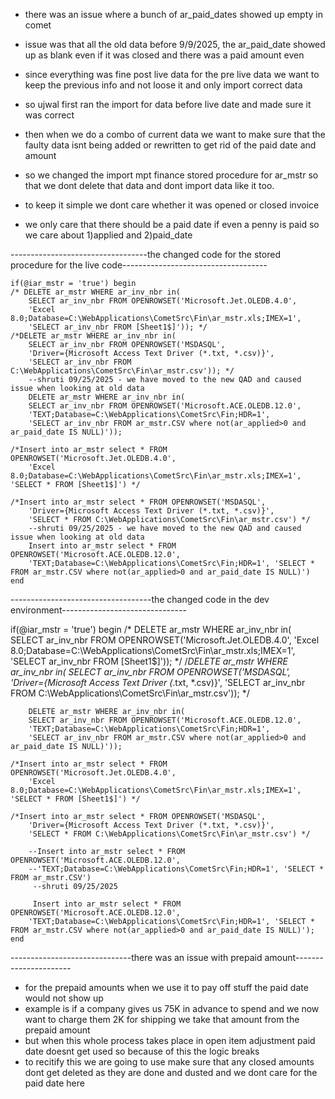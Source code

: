 * there was an issue where a bunch of ar_paid_dates showed up empty in comet
* issue was that all the old data before 9/9/2025, the ar_paid_date showed up as blank even if it was closed and there was a paid amount even
* since everything was fine post live data for the pre live data we want to keep the previous info and not loose it and only import correct data
* so ujwal first ran the import for data before live date and made sure it was correct
* then when we do a combo of current data we want to make sure that the faulty data isnt being added or rewritten to get rid of the paid date and amount
* so we changed the import mpt finance stored procedure for ar_mstr so that we dont delete that data and dont import data like it too.

* to keep it simple we dont care whether it was opened or closed invoice
* we only care that there should be a paid date if even a penny is paid so we care about 1)applied and 2)paid_date



----------------------------------the changed code for the stored procedure for the live code------------------------------------



	if(@iar_mstr = 'true') begin
	/* DELETE ar_mstr WHERE ar_inv_nbr in(
		SELECT ar_inv_nbr FROM OPENROWSET('Microsoft.Jet.OLEDB.4.0',
		'Excel 8.0;Database=C:\WebApplications\CometSrc\Fin\ar_mstr.xls;IMEX=1', 
		'SELECT ar_inv_nbr FROM [Sheet1$]')); */
	/*DELETE ar_mstr WHERE ar_inv_nbr in(
		SELECT ar_inv_nbr FROM OPENROWSET('MSDASQL',
		'Driver={Microsoft Access Text Driver (*.txt, *.csv)}', 
		'SELECT ar_inv_nbr FROM C:\WebApplications\CometSrc\Fin\ar_mstr.csv')); */
		--shruti 09/25/2025 - we have moved to the new QAD and caused issue when looking at old data
		DELETE ar_mstr WHERE ar_inv_nbr in(
		SELECT ar_inv_nbr FROM OPENROWSET('Microsoft.ACE.OLEDB.12.0',
		'TEXT;Database=C:\WebApplications\CometSrc\Fin;HDR=1', 
		'SELECT ar_inv_nbr FROM ar_mstr.CSV where not(ar_applied>0 and ar_paid_date IS NULL)'));

	/*Insert into ar_mstr select * FROM OPENROWSET('Microsoft.Jet.OLEDB.4.0',
		'Excel 8.0;Database=C:\WebApplications\CometSrc\Fin\ar_mstr.xls;IMEX=1', 'SELECT * FROM [Sheet1$]') */

	/*Insert into ar_mstr select * FROM OPENROWSET('MSDASQL',
		'Driver={Microsoft Access Text Driver (*.txt, *.csv)}', 
		'SELECT * FROM C:\WebApplications\CometSrc\Fin\ar_mstr.csv') */
		--shruti 09/25/2025 - we have moved to the new QAD and caused issue when looking at old data
		Insert into ar_mstr select * FROM OPENROWSET('Microsoft.ACE.OLEDB.12.0',
		'TEXT;Database=C:\WebApplications\CometSrc\Fin;HDR=1', 'SELECT * FROM ar_mstr.CSV where not(ar_applied>0 and ar_paid_date IS NULL)')
	end


-----------------------------------the changed code in the dev environment-------------------------------





if(@iar_mstr = 'true') begin
	/* DELETE ar_mstr WHERE ar_inv_nbr in(
		SELECT ar_inv_nbr FROM OPENROWSET('Microsoft.Jet.OLEDB.4.0',
		'Excel 8.0;Database=C:\WebApplications\CometSrc\Fin\ar_mstr.xls;IMEX=1', 
		'SELECT ar_inv_nbr FROM [Sheet1$]')); */
	/*DELETE ar_mstr WHERE ar_inv_nbr in(
		SELECT ar_inv_nbr FROM OPENROWSET('MSDASQL',
		'Driver={Microsoft Access Text Driver (*.txt, *.csv)}', 
		'SELECT ar_inv_nbr FROM C:\WebApplications\CometSrc\Fin\ar_mstr.csv')); */

		DELETE ar_mstr WHERE ar_inv_nbr in(
		SELECT ar_inv_nbr FROM OPENROWSET('Microsoft.ACE.OLEDB.12.0',
		'TEXT;Database=C:\WebApplications\CometSrc\Fin;HDR=1', 
		'SELECT ar_inv_nbr FROM ar_mstr.CSV where not(ar_applied>0 and ar_paid_date IS NULL)'));

	/*Insert into ar_mstr select * FROM OPENROWSET('Microsoft.Jet.OLEDB.4.0',
		'Excel 8.0;Database=C:\WebApplications\CometSrc\Fin\ar_mstr.xls;IMEX=1', 'SELECT * FROM [Sheet1$]') */

	/*Insert into ar_mstr select * FROM OPENROWSET('MSDASQL',
		'Driver={Microsoft Access Text Driver (*.txt, *.csv)}', 
		'SELECT * FROM C:\WebApplications\CometSrc\Fin\ar_mstr.csv') */

		--Insert into ar_mstr select * FROM OPENROWSET('Microsoft.ACE.OLEDB.12.0',
		--'TEXT;Database=C:\WebApplications\CometSrc\Fin;HDR=1', 'SELECT * FROM ar_mstr.CSV')
		 --shruti 09/25/2025

		 Insert into ar_mstr select * FROM OPENROWSET('Microsoft.ACE.OLEDB.12.0',
		'TEXT;Database=C:\WebApplications\CometSrc\Fin;HDR=1', 'SELECT * FROM ar_mstr.CSV where not(ar_applied>0 and ar_paid_date IS NULL)');
	end
  ------------------------------there was an issue with prepaid amount----------------------

  * for the prepaid amounts when we use it to pay off stuff the paid date would not show up
  * example is if a company gives us 75K in advance to spend and we now want to charge them 2K for shipping we take that amount from the prepaid amount
  * but when this whole process takes place in open item adjustment paid date doesnt get used so because of this the logic breaks
  * to recitify this we are going to use make sure that any closed amounts dont get deleted as they are done and dusted and we dont care for the paid date here
 
